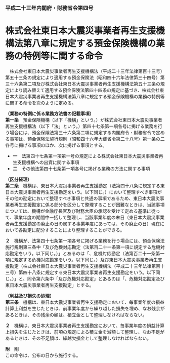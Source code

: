 ### 平成二十三年内閣府・財務省令第四号  
# 株式会社東日本大震災事業者再生支援機構法第八章に規定する預金保険機構の業務の特例等に関する命令  
　株式会社東日本大震災事業者再生支援機構法（平成二十三年法律第百十三号）第五十三条の規定により適用する預金保険法（昭和四十六年法律第三十四号）第三十六条第二項及び株式会社東日本大震災事業者再生支援機構法第五十三条の規定により読み替えて適用する預金保険法第四十四条の規定に基づき、株式会社東日本大震災事業者再生支援機構法第八章に規定する預金保険機構の業務の特例等に関する命令を次のように定める。  
  
**（業務の特例に係る業務方法書の記載事項）**  
**第一条**　預金保険機構（以下「機構」という。）が株式会社東日本大震災事業者再生支援機構法（以下「法」という。）第四十七条第一項各号に掲げる業務を行う場合には、預金保険法第三十六条第二項に規定する内閣府令・財務省令で定める事項は、預金保険法施行規則（昭和四十六年大蔵省令第二十八号）第一条の二各号に掲げる事項のほか、次に掲げる事項とする。  
* **一**　法第四十七条第一項第一号の規定による株式会社東日本大震災事業者再生支援機構への出資に関する事項  
* **二**　その他法第四十七条第一項各号に掲げる業務の方法に関する事項  
  
**（区分経理）**  
**第二条**　機構は、東日本大震災事業者再生支援勘定（法第四十八条に規定する東日本大震災事業者再生支援勘定をいう。以下同じ。）において整理すべき事項がその他の勘定において整理すべき事項と共通の事項であるため、東日本大震災事業者再生支援勘定に係る部分を区分して整理することが困難なときは、当該事項については、機構が金融庁長官及び財務大臣の承認を受けて定める基準に従って、事業年度の期間中一括して整理し、当該事業年度の末日（東日本大震災事業者再生支援勘定の廃止の日の属する事業年度にあっては、その廃止の日）現在において各勘定に配分することにより整理することができる。  
  
**２**　機構が、法第四十七条第一項各号に掲げる業務を行う場合には、預金保険法施行規則第三条中「及び危機対応勘定（法第百二十一条第一項に規定する危機対応勘定をいう。以下同じ。）」とあるのは「、危機対応勘定（法第百二十一条第一項に規定する危機対応勘定をいう。以下同じ。）及び東日本大震災事業者再生支援勘定（株式会社東日本大震災事業者再生支援機構法（平成二十三年法律第百十三号）第四十八条に規定する東日本大震災事業者再生支援勘定をいう。以下同じ。）」と、同令第六条中「及び危機対応勘定」とあるのは「、危機対応勘定及び東日本大震災事業者再生支援勘定」とする。  
  
**（利益及び損失の処理）**  
**第三条**　機構は、東日本大震災事業者再生支援勘定において、毎事業年度の損益計算上利益を生じたときは、前事業年度から繰り越した損失を埋め、なお残余があるときは、その残余の額は、積立金として整理しなければならない。  
  
**２**　機構は、東日本大震災事業者再生支援勘定において、毎事業年度の損益計算上損失を生じたときは、前項の規定による積立金を減額して整理し、なお不足があるときは、その不足額は、繰越欠損金として整理しなければならない。  
  
**附　則**  
この命令は、公布の日から施行する。  
  
